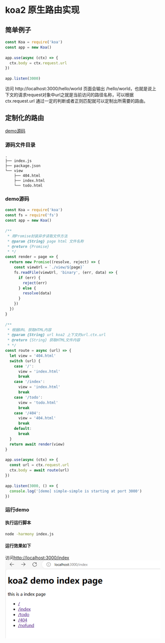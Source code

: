 # koa2 原生路由实现


## 简单例子
```js
const Koa = require('koa')
const app = new Koa()

app.use(async (ctx) => {
  ctx.body = ctx.request.url
})

app.listen(3000)
```

访问 http://localhost:3000/hello/world 页面会输出 /hello/world，也就是说上下文的请求request对象中url之就是当前访问的路径名称，可以根据ctx.request.url 通过一定的判断或者正则匹配就可以定制出所需要的路由。


## 定制化的路由
[demo源码](./example/simple/index.js)

### 源码文件目录
```
.
├── index.js
├── package.json
└── view
    ├── 404.html
    ├── index.html
    └── todo.html
```

### demo源码

```js
const Koa = require('koa')
const fs = require('fs')
const app = new Koa()

/**
 * 用Promise封装异步读取文件方法
 * @param {String} page html 文件名称
 * @return {Promise}
 * */
const render = page => {
  return new Promise((resolve, reject) => {
    const viewUrl = `./view/${page}`
    fs.readFile(viewUrl, 'binary', (err, data) => {
      if (err) {
        reject(err)
      } else {
        resolve(data)
      }
    })
  })
}

/**
 * 根据URL 获取HTML内容
 * @param {String} url koa2 上下文的url.ctx.url
 * @return {String} 获取HTML文件内容
 * */
const route = async (url) => {
  let view = '404.html'
  switch (url) {
    case '/':
      view = 'index.html'
      break
    case '/index':
      view = 'index.html'
      break
    case '/todo':
      view = 'todo.html'
      break
    case '/404':
      view = '404.html'
      break
    default:
      break
  }
  return await render(view)
}

app.use(async (ctx) => {
  const url = ctx.request.url
  ctx.body = await route(url)
})

app.listen(3000, () => {
  console.log('[demo] simple-simple is starting at port 3000')
})
```

### 运行demo
#### 执行运行脚本
```sh
node -harmony index.js
```

#### 运行效果如下
访问[http://localhost:3000/index](http://localhost:3000/index)
![simple-01](./image/simple-01.png)
